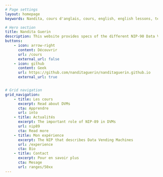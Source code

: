 ```yaml
---
# Page settings
layout: homepage
keywords: Nandita, cours d'anglais, cours, english, english lessons, teacher, teaching, enseignement, professionnel

# Hero section
title: Nandita Guerin
description: This website provides specs of the different NIP-90 Data Vending Machine kinds
buttons:
    - icon: arrow-right
      content: Découvrir
      url: /cours
      external_url: false
    - icon: github
      content: Geek
      url: https://github.com/nanditaguerin/nanditaguerin.github.io
      external_url: true


# Grid navigation
grid_navigation:
    - title: Les cours
      excerpt: Read about DVMs
      cta: Apprendre
      url: into
    - title: Actualités
      excerpt: The important role of NIP-89 in DVMs
      url: nip89
      cta: Read more
    - title: Mon expérience
      excerpt: The NIP that describes Data Vending Machines
      url: /experience
      cta: Bio
    - title: Contact
      excerpt: Pour en savoir plus
      cta: Mesage
      url: ranges/50xx
---
```

